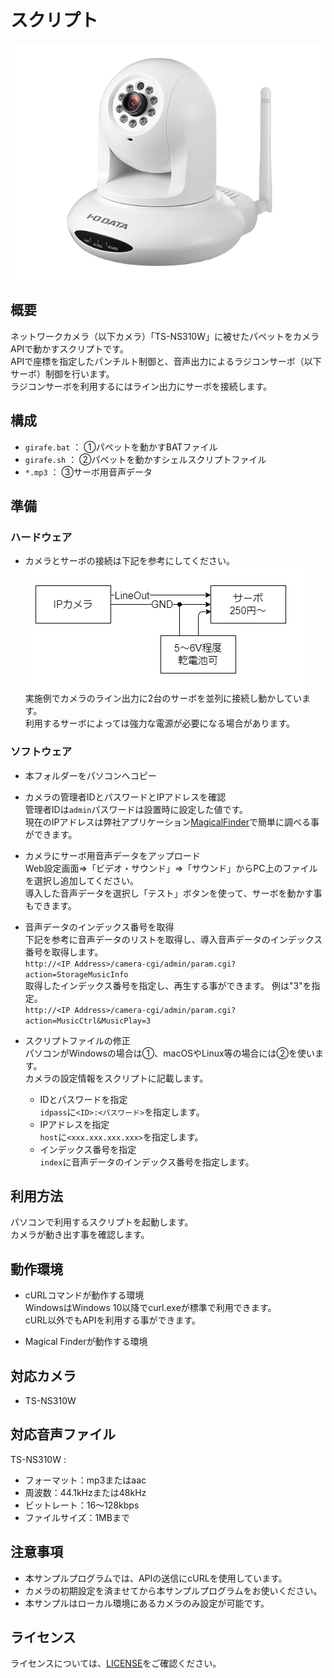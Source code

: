 # スクリプト

![310](../img/tsns310w.png)

## 概要

ネットワークカメラ（以下カメラ）「TS-NS310W」に被せたパペットをカメラAPIで動かすスクリプトです。  
APIで座標を指定したパンチルト制御と、音声出力によるラジコンサーボ（以下サーボ）制御を行います。  
ラジコンサーボを利用するにはライン出力にサーボを接続します。  

## 構成

- `girafe.bat`  ： ①パペットを動かすBATファイル
- `girafe.sh`   ： ②パペットを動かすシェルスクリプトファイル
- `*.mp3`       ： ③サーボ用音声データ

## 準備

### ハードウェア

- カメラとサーボの接続は下記を参考にしてください。  
![logic](../img/servo_logic.png)  
実施例でカメラのライン出力に2台のサーボを並列に接続し動かしています。  
利用するサーボによっては強力な電源が必要になる場合があります。  

### ソフトウェア

- 本フォルダーをパソコンへコピー

- カメラの管理者IDとパスワードとIPアドレスを確認  
管理者IDは`admin`パスワードは設置時に設定した値です。  
現在のIPアドレスは弊社アプリケーション[MagicalFinder](https://www.iodata.jp/lib/software/m/1551.htm)で簡単に調べる事ができます。  

- カメラにサーボ用音声データをアップロード  
Web設定画面⇒「ビデオ・サウンド」⇒「サウンド」からPC上のファイルを選択し追加してください。  
導入した音声データを選択し「テスト」ボタンを使って、サーボを動かす事もできます。  

- 音声データのインデックス番号を取得  
下記を参考に音声データのリストを取得し、導入音声データのインデックス番号を取得します。  
  ```http://<IP Address>/camera-cgi/admin/param.cgi?action=StorageMusicInfo```  
  取得したインデックス番号を指定し、再生する事ができます。  例は"3"を指定。  
  ```http://<IP Address>/camera-cgi/admin/param.cgi?action=MusicCtrl&MusicPlay=3```  

- スクリプトファイルの修正  
パソコンがWindowsの場合は①、macOSやLinux等の場合には②を使います。  
カメラの設定情報をスクリプトに記載します。  
  - IDとパスワードを指定  
  ```idpass```に```<ID>:<パスワード>```を指定します。  
  - IPアドレスを指定  
  ```host```に```<xxx.xxx.xxx.xxx>```を指定します。  
  - インデックス番号を指定  
  ```index```に音声データのインデックス番号を指定します。  

## 利用方法

パソコンで利用するスクリプトを起動します。  
カメラが動き出す事を確認します。  

## 動作環境  

- cURLコマンドが動作する環境  
  WindowsはWindows 10以降でcurl.exeが標準で利用できます。  
  cURL以外でもAPIを利用する事ができます。  

- Magical Finderが動作する環境  

## 対応カメラ  

- TS-NS310W  

## 対応音声ファイル  

TS-NS310W :  

- フォーマット：mp3またはaac
- 周波数：44.1kHzまたは48kHz
- ビットレート：16～128kbps
- ファイルサイズ：1MBまで

## 注意事項

- 本サンプルプログラムでは、APIの送信にcURLを使用しています。
- カメラの初期設定を済ませてから本サンプルプログラムをお使いください。
- 本サンプルはローカル環境にあるカメラのみ設定が可能です。

## ライセンス

ライセンスについては、[LICENSE](../../../LICENSE)をご確認ください。

